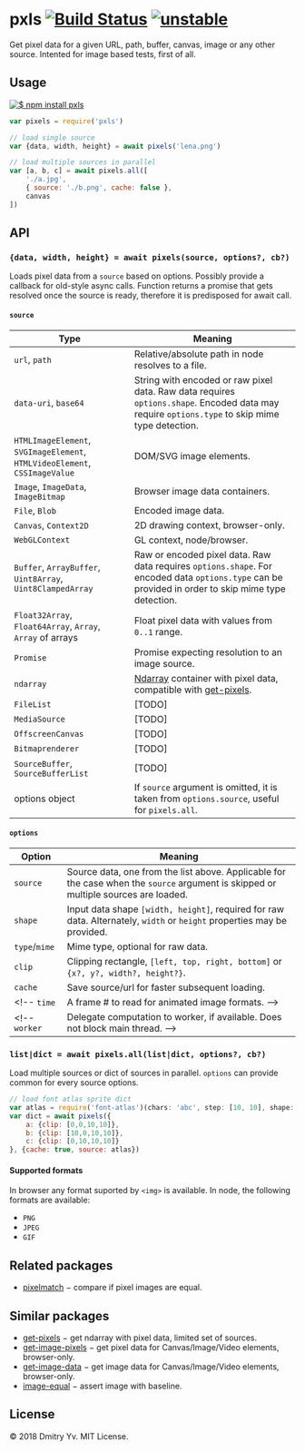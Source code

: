 # pxls [![Build Status](https://travis-ci.org/dy/pxls.svg?branch=master)](https://travis-ci.org/dy/pxls) [![unstable](https://img.shields.io/badge/stability-unstable-green.svg)](http://github.com/badges/stability-badges)

Get pixel data for a given URL, path, buffer, canvas, image or any other source. Intented for image based tests, first of all.


## Usage

[![$ npm install pxls](http://nodei.co/npm/pxls.png?mini=true)](http://npmjs.org/package/pxls)

```javascript
var pixels = require('pxls')

// load single source
var {data, width, height} = await pixels('lena.png')

// load multiple sources in parallel
var [a, b, c] = await pixels.all([
	'./a.jpg',
	{ source: './b.png', cache: false },
	canvas
])
```

## API

### `{data, width, height} = await pixels(source, options?, cb?)`

Loads pixel data from a `source` based on options. Possibly provide a callback for old-style async calls. Function returns a promise that gets resolved once the source is ready, therefore it is predisposed for await call.

#### `source`

Type | Meaning
---|---
`url`, `path` | Relative/absolute path in node resolves to a file.
`data-uri`, `base64` | String with encoded or raw pixel data. Raw data requires `options.shape`. Encoded data may require `options.type` to skip mime type detection.
`HTMLImageElement`, `SVGImageElement`, `HTMLVideoElement`, `CSSImageValue` | DOM/SVG image elements.
`Image`, `ImageData`, `ImageBitmap` | Browser image data containers.
`File`, `Blob` | Encoded image data.
`Canvas`, `Context2D` | 2D drawing context, browser-only.
`WebGLContext` | GL context, node/browser.
`Buffer`, `ArrayBuffer`, `Uint8Array`, `Uint8ClampedArray` | Raw or encoded pixel data. Raw data requires `options.shape`. For encoded data `options.type` can be provided in order to skip mime type detection.
`Float32Array`, `Float64Array`, `Array`, `Array` of arrays | Float pixel data with values from `0..1` range.
`Promise` | Promise expecting resolution to an image source.
`ndarray` | [Ndarray](https://ghub.io/ndarray) container with pixel data, compatible with [get-pixels](https://ghub.io/get-pixels).
`FileList` | [TODO]
`MediaSource` | [TODO]
`OffscreenCanvas` | [TODO]
`Bitmaprenderer` | [TODO]
`SourceBuffer`, `SourceBufferList` | [TODO]
options object | If `source` argument is omitted, it is taken from `options.source`, useful for `pixels.all`.

#### `options`

Option | Meaning
---|---
`source` | Source data, one from the list above. Applicable for the case when the `source` argument is skipped or multiple sources are loaded.
`shape` | Input data shape `[width, height]`, required for raw data. Alternately, `width` or `height` properties may be provided.
`type`/`mime` | Mime type, optional for raw data.
`clip` | Clipping rectangle, `[left, top, right, bottom]` or `{x?, y?, width?, height?}`.
`cache` | Save source/url for faster subsequent loading.
<!-- `time` | A frame # to read for animated image formats. -->
<!-- `worker` | Delegate computation to worker, if available. Does not block main thread. -->

### `list|dict = await pixels.all(list|dict, options?, cb?)`

Load multiple sources or dict of sources in parallel. `options` can provide common for every source options.

```js
// load font atlas sprite dict
var atlas = require('font-atlas')(chars: 'abc', step: [10, 10], shape: [20, 20])
var dict = await pixels({
	a: {clip: [0,0,10,10]},
	b: {clip: [10,0,10,10]},
	c: {clip: [0,10,10,10]}
}, {cache: true, source: atlas})
```

#### Supported formats

In browser any format suported by `<img>` is available.
In node, the following formats are available:

* `PNG`
* `JPEG`
* `GIF`

## Related packages

* [pixelmatch](https://ghub.io/pixelmatch) − compare if pixel images are equal.

## Similar packages

* [get-pixels](https://ghub.io/get-pixels) − get ndarray with pixel data, limited set of sources.
* [get-image-pixels](https://ghub.io/get-image-pixels) − get pixel data for Canvas/Image/Video elements, browser-only.
* [get-image-data](https://ghub.io/get-image-data) − get image data for Canvas/Image/Video elements, browser-only.
* [image-equal](https://ghub.io/image-equal) − assert image with baseline.

## License

© 2018 Dmitry Yv. MIT License.
